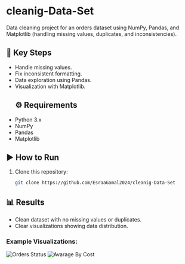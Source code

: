 # cleanig-Data-Set
Data cleaning project for an orders dataset using NumPy, Pandas, and Matplotlib (handling missing values, duplicates, and inconsistencies).
## 🔹 Key Steps
- Handle missing values.
- Fix inconsistent formatting.
- Data exploration using Pandas.
- Visualization with Matplotlib.
  ## ⚙️ Requirements
- Python 3.x
- NumPy
- Pandas
- Matplotlib
## ▶️ How to Run
1. Clone this repository:
   ```bash
   git clone https://github.com/EsraaGamal2024/cleanig-Data-Set
  ## 📊 Results
- Clean dataset with no missing values or duplicates.
- Clear visualizations showing data distribution.
### Example Visualizations:
![Orders Status](images/orders_status.png)
![Avarage By Cost](image/plot2.png)
